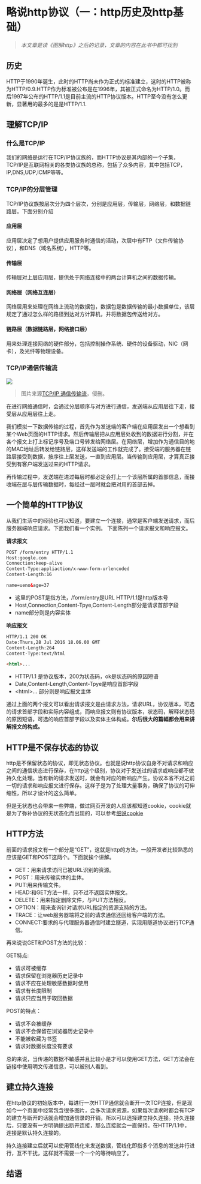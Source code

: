 # 略说http协议（一：http历史及http基础）
> *本文章是读《图解http》之后的记录，文章的内容在此书中都可找到*

## 历史
HTTP于1990年诞生，此时的HTTP尚未作为正式的标准建立，这时的HTTP被称为HTTP/0.9.HTTP作为标准被公布是在1996年，其被正式命名为HTTP/1.0。而后1997年公布的HTTP/1.1是目前主流的HTTP协议版本。HTTP至今没有怎么更新，显著用的最多的是是HTTP/1.1.
## 理解TCP/IP
### 什么是TCP/IP
我们的网络是运行在TCP/IP协议族的，而HTTP协议是其内部的一个子集，TCP/IP是互联网相关的各类协议族的总称，包括了众多内容，其中包括TCP，IP,DNS,UDP,ICMP等等。
### TCP/IP的分层管理
TCP/IP协议族按层次分为四个层次，分别是应用层，传输层，网络层，和数据链路层。下面分别介绍
#### 应用层
应用层决定了想用户提供应用服务时通信的活动，次层中有FTP（文件传输协议），和DNS（域名系统），HTTP等。
#### 传输层
传输层对上层应用层，提供处于网络连接中的两台计算机之间的数据传输。
#### 网络层（网络互连层）
网络层用来处理在网络上流动的数据包，数据包是数据传输的最小数据单位，该层规定了通过怎么样的路径到达对方计算机，并将数据包传送给对方。
#### 链路层（数据链路层，网络接口层）
用来处理连接网络的硬件部分，包括控制操作系统、硬件的设备驱动，NIC（网卡），及光纤等物理设备。
### TCP/IP通信传输流
![](http://o9wdky239.bkt.clouddn.com/tcp_ip%E9%80%9A%E4%BF%A1%E4%BC%A0%E8%BE%93%E6%B5%81.png)
> 图片来源[TCP/IP 通信传输流](http://blog.leanote.com/post/gaunthan/TCP-IP-%E9%80%9A%E4%BF%A1%E4%BC%A0%E8%BE%93%E6%B5%81)，侵删。

在进行网络通信时，会通过分层顺序与对方进行通信，发送端从应用层往下走，接受层从应用层往上走。

我们模拟一下数据传输的过程，首先作为发送端的客户端在应用层发出一个想看到某个Web页面的HTTP请求。然后传输层把从应用层处收到的数据进行分割，并在各个报文上打上标记序号及端口号转发给网络层。在网络层，增加作为通信目的地的MAC地址后转发给链路层，这样发送端的工作就完成了。接受端的服务器在链路层接受到数据，按序往上层发送，一直到应用层。当传输到应用层，才算真正接受到有客户端发送过来的HTTP请求。

再传输过程中，发送端在进过每层时都必定会打上一个该层所属的首部信息，而接收端在层与层传输数据时，每经过一层时就会把对用的首部去掉。
## 一个简单的HTTP协议
从我们生活中的经验也可以知道，要建立一个连接，通常是客户端发送请求，而后服务器端响应请求。下面我们看一个实例。
下面陈列一个请求报文和响应报文。

**请求报文**
```html
POST /form/entry HTTP/1.1
Host:google.com
Connection:keep-alive
Content-Type:appliaction/x-www-form-urlencoded
Content-Length:16

name=ueno&age=37
```
- 这里的POST是指方法，/form/entry是URL HTTP/1.1是http版本号
- Host,Connection,Content-Tpye,Content-Length部分是请求首部字段
- name部分则是内容实体


**响应报文**
```html
HTTP/1.1 200 OK
Date:Thurs,28 Jul 2016 18.06.00 GMT
Content-Length:264
Content-Type:text/html

<html>...
```
- HTTP/1.1 是协议版本，200为状态码，ok是状态码的原因短语
- Date,Content-Length,Content-Tpye是响应首部字段
- \<html>... 部分则是响应报文主体 

通过上面的两个报文可以看出请求报文是由请求方法，请求URL，协议版本，可选的请求首部字段和实际内容组成，而响应报文则有协议版本，状态码，解释状态码的原因短语，可选的响应首部字段以及实体主体构成。**尔后很大的篇幅都会用来讲解报文的构成。**
## HTTP是不保存状态的协议
http是不保留状态的协议，即无状态协议。也就是说http协议自身不对请求和响应之间的通信状态进行保存，在http这个级别，协议对于发送过的请求或响应都不做持久化处理。当有新的请求发送时，就会有对应的新响应产生。协议本省不对之前一切的请求和响应报文进行保存。这样子是为了处理大量事务，确保了协议的可伸缩性，所以才设计的这么简单。

但是无状态也会带来一些弊端，做过网页开发的人应该都知道cookie，cookie就是为了弥补协议的无状态化而出现的，可以参考[细说cookie](http://www.cnblogs.com/fish-li/archive/2011/07/03/2096903.html)

## HTTP方法
前面的请求报文有一个部分是“GET”，这就是http的方法，一般开发者比较熟悉的应该是GET和POST这两个。下面就挨个讲解。

- GET：用来请求访问已被URL识别的资源。
- POST：用来传输实体的主体。
- PUT:用来传输文件。
- HEAD:和GET方法一样，只不过不返回实体报文。
- DELETE：用来指定删除文件，与PUT方法相反。
- OPTION：用来查询针对请求URL指定的资源支持的方法。
- TRACE：让web服务器端将之前的请求通信还回给客户端的方法。
- CONNECT:要求的与代理服务器通信时建立隧道，实现用隧道协议进行TCP通信。

再来说说GET和POST方法的比较：

GET特点:
- 请求可被缓存
- 请求保留在浏览器历史记录中
- 请求不应在处理敏感数据时使用
- 请求有长度限制
- 请求只应当用于取回数据

POST的特点：
- 请求不会被缓存
- 请求不会保留在浏览器历史记录中
- 不能被收藏为书签
- 请求对数据长度没有要求

总的来说，当传递的数据不敏感并且比较小是才可以使用GET方法，GET方法会在链接中使用明文传递信息，可以被别人看到。

## 建立持久连接
在http协议的初始版本中，每进行一次HTTP通信就会断开一次TCP连接，但是现如今一个页面中经常包含很多图片，会多次请求资源，如果每次请求时都会有TCP的建立与断开的话就会增加通信录的开销，所以可以选择建立持久连接。持久连接后，只要没有一方明确提出断开连接，那么连接就会一直保持。在HTTP/1.1中，连接是默认持久连接的。

持久连接建立后就可以使用管线化来发送数据，管线化即指多个消息的发送并行进行，互不干扰，这样就不需要一个一个的等待响应了。
## 结语

